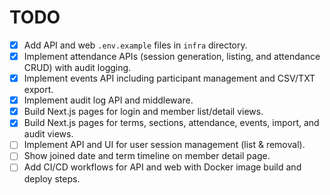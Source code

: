 # TODO

- [x] Add API and web `.env.example` files in `infra` directory.
- [x] Implement attendance APIs (session generation, listing, and attendance CRUD) with audit logging.
- [x] Implement events API including participant management and CSV/TXT export.
- [x] Implement audit log API and middleware.
- [x] Build Next.js pages for login and member list/detail views.
- [x] Build Next.js pages for terms, sections, attendance, events, import, and audit views.
- [ ] Implement API and UI for user session management (list & removal).
- [ ] Show joined date and term timeline on member detail page.
- [ ] Add CI/CD workflows for API and web with Docker image build and deploy steps.

